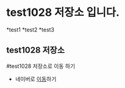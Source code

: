 # test1028 저장소 입니다.
  *test1
  *test2
  *test3

## test1028 저장소
#test1028 저장소로 이동 하기

  * 네이버로 [이동](www.naver.com)하기
